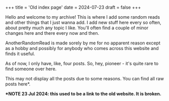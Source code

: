 +++
title = 'Old index page'
date = 2024-07-23
draft = false
+++

<!-- meta:
- title: Archive
- template: archive-index
-->

Hello and welcome to my archive! This is where I add some random reads and other things that I just wanna add. I add new stuff here every so often, about pretty much any topic I like. You'll often find a couple of minor changes here and there every now and then.

AnotherRandomRead is made sorely by me for no apparent reason except as a hobby and possibly for anybody who comes across this website and finds it useful.

As of now, I only have, like, four posts. So, hey, pioneer - it's quite rare to find someone over here. 

This may not display all the posts due to some reasons. You can find all raw posts here\*.

**\*NOTE 23 Jul 2024: this used to be a link to the old website. It is broken.**

